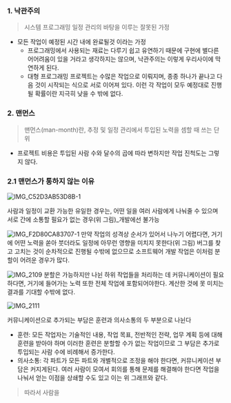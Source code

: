 ### 1. 낙관주의
> 시스템 프로그래밍 일정 관리의 바탕을 이루는 잘못된 가정
- 모든 작업이 예정된 시간 내에 완료될것 이라는 가정
  -  프로그래밍에서 사용되는 재료는 다루기 쉽고 유연하기 때문에 구현에 별다른 어어려움이 있을 거라고 생각하지는 않으며, 낙관주의는 이렇게 우리사이에 막연하게 된다.
  - 대형 프로그래밍 프로젝트는 수많은 작업으로 이뤄지며, 종종 하나가 끝나고 다음 것이 시작되는 식으로 서로 이어져 있다. 이런 각 작업이 모두 예정대로 진행될 확률이란 지극히 낮을 수 밖에 없다.

### 2. 맨먼스
> 맨먼스(man-month)란, 추정 및 일정 관리에서 투입된 노력을 셈할 때 쓰는 단위
- 프로젝트 비용은 투입된 사람 수와 달수의 곱에 따라 변하지만 작업 진척도는 그렇지 않다.

### 2.1 맨먼스가 통하지 않는 이유

![IMG_C52D3AB53D8B-1](https://user-images.githubusercontent.com/76692927/221560517-09410b22-4345-4b65-9a6e-8d963c31f1bc.jpeg)

사람과 일정이 교환 가능한 유일한 경우는, 어떤 일을 여러 사람에게 나눠줄 수 있으며 서로 간에 소통할 필요가 없는 경우(위 그림)_개발에선 불가능

![IMG_F2D80CA83707-1](https://user-images.githubusercontent.com/76692927/221561269-5d9779fd-3996-4c6e-ba56-b48f8bf66226.jpeg)
만약 작업의 성격상 순서가 있어서 나누기 어렵다면, 거기에 어떤 노력을 쏟아 붓더라도 일정에 아무런 영향을 미치지 못한다(위 그림)
버그를 찾고 고치는 것이 순차적으로 진행될 수밖에 없으므로 소프트웨어 개발 작업은 이처럼 분할이 어려운 경우가 많다.

![IMG_2109](https://user-images.githubusercontent.com/76692927/221561864-8615ab3b-6a4e-4a7a-b1a5-6f9f1f51bed5.jpg)
분할은 가능하지만 나뉜 하위 작업들을 처리하는 데 커뮤니케이션이 필요하다면, 거기에 들어가는 노력 또한 전체 작업에 포함되어야한다.
계산한 것에 못 미치는 결과를 기대할 수밖에 없다.

![IMG_2111](https://user-images.githubusercontent.com/76692927/221562284-ac60a3c5-7bee-4370-9105-dd62ff826a2e.jpg)

커뮤니케이션으로 추가되는 부담은 훈련과 의사소통의 두 부분으로 나뉜다
- 훈련: 모든 작업자는 기술적인 내용, 작업 목표, 전반적인 전략, 업무 계획 등에 대해 훈련을 받아야 하며 이러한 훈련은 분할할 수가 없는 작업이므로 그 부담은 추가로 투입되는 사람 수에 비례해서 증가한다.
- 의사소통: 각 파트가 모든 파트와 개별적으로 조정을 해야 한다면, 커뮤니케이션 부담은 커지게된다.
여러 사람이 모여서 회의를 통해 문제를 해결해야 한다면 작업을 나눠서 얻는 이점을 상쇄할 수도 있고 이는 위 그래프와 같다.

> 따라서 사람을 


